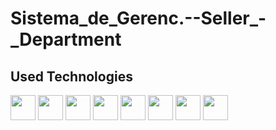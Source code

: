 # Sistema_de_Gerenc.--Seller_-_Department

## Used Technologies

<div>
  <img width="40em" src="https://cdn.jsdelivr.net/gh/devicons/devicon/icons/jquery/jquery-original.svg" />
  <img width="40em" src="https://cdn.jsdelivr.net/gh/devicons/devicon/icons/html5/html5-original.svg" />
  <img width="40em" src="https://cdn.jsdelivr.net/gh/devicons/devicon/icons/css3/css3-original.svg" />
  <img width="40em" src="https://cdn.jsdelivr.net/gh/devicons/devicon/icons/javascript/javascript-original.svg" />
  <img width="40em" src="https://cdn.jsdelivr.net/gh/devicons/devicon/icons/java/java-original.svg" />
  <img width="40em" src="https://cdn.jsdelivr.net/gh/devicons/devicon/icons/spring/spring-original.svg" />
  <img width="40em" src="https://cdn.jsdelivr.net/gh/devicons/devicon/icons/postgresql/postgresql-original.svg" />
  <img width="40em" src="https://cdn.jsdelivr.net/gh/devicons/devicon/icons/tomcat/tomcat-original.svg" />
</div>



